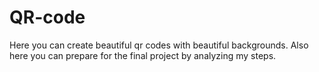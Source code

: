 # QR-code
Here you can create beautiful qr codes with beautiful backgrounds.
Also here you can prepare for the final project by analyzing my steps.
